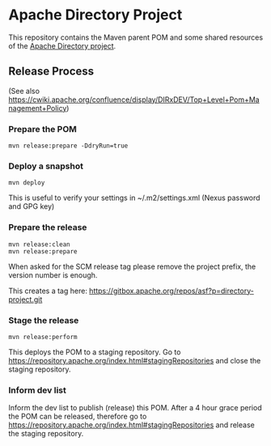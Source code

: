 Apache Directory Project
========================

This repository contains the Maven parent POM and some shared resources of 
the [Apache Directory project](https://directory.apache.org/).


Release Process
---------------

(See also <https://cwiki.apache.org/confluence/display/DIRxDEV/Top+Level+Pom+Management+Policy>)

### Prepare the POM

    mvn release:prepare -DdryRun=true

### Deploy a snapshot

    mvn deploy

This is useful to verify your settings in ~/.m2/settings.xml (Nexus password and GPG key)

### Prepare the release

    mvn release:clean
    mvn release:prepare

When asked for the SCM release tag please remove the project prefix, the version number is enough.

This creates a tag here: <https://gitbox.apache.org/repos/asf?p=directory-project.git>

### Stage the release

    mvn release:perform

This deploys the POM to a staging repository. Go to <https://repository.apache.org/index.html#stagingRepositories> and close the staging repository.

### Inform dev list

Inform the dev list to publish (release) this POM. After a 4 hour grace period the POM can be released, therefore go to <https://repository.apache.org/index.html#stagingRepositories> and release the staging repository.

